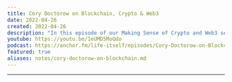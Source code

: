 ```yaml
---
title: Cory Doctorow on Blockchain, Crypto & Web3
date: 2022-04-26
created: 2022-04-26
description: "In this episode of our Making Sense of Crypto and Web3 series, Rufus Pollock is joined by activist, journalist and author Cory Doctorow. Cory outlines the problems he sees within the web3 space; economic, technological, and ethical."
youtube: https://youtu.be/1eUMD5MoQdo
podcast: https://anchor.fm/life-itself/episodes/Cory-Doctorow-on-Blockchain--Crypto--Web3-e1hmcfk/a-a7gpq18
featured: true
aliases: notes/cory-doctorow-on-blockchain.md
---
```


***
